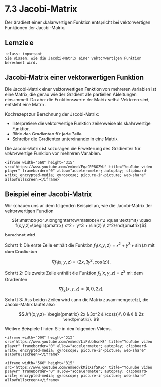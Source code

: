 # 7.3 Jacobi-Matrix

Der Gradient einer skalarwertigen Funktion entspricht bei vektorwertigen Funktionen der Jacobi-Matrix.

## Lernziele

```{admonition} Lernziel
:class: important
Sie wissen, wie die Jacobi-Matrix einer vektorwertigen Funktion berechnet wird.
```

## Jacobi-Matrix einer vektorwertigen Funktion

Die Jacobi-Matrix einer vektorwertigen Funktion von mehreren Variablen ist eine
Matrix, die genau wie der Gradient alle partiellen Ableitungen einsammelt. Da
aber die Funktionswerte der Matrix selbst Vektoren sind, entsteht eine Matrix.

Kochrezept zur Berechnung der Jacobi-Matrix:
* Interpretiere die vektorwertige Funktion zeilenweise als skalarwertige
  Funktion.
* Bilde den Gradienten für jede Zeile.
* Schreibe die Gradienten untereinander in eine Matrix. 

Die Jacobi-Matrix ist sozusagen die Erweiterung des Gradienten für
*vektor*wertige Funktion von mehreren Variablen.

```{dropdown} Video zu "Jacobi-Matrix" von Mathematische Methoden
<iframe width="560" height="315" src="https://www.youtube.com/embed/FqaCPP8OZWU" title="YouTube video player" frameborder="0" allow="accelerometer; autoplay; clipboard-write; encrypted-media; gyroscope; picture-in-picture; web-share" allowfullscreen></iframe>
```

## Beispiel einer Jacobi-Matrix

Wir schauen uns an dem folgenden Beispiel an, wie die Jacobi-Matrix der
vektorwertigen Funktion

$$f:\mathbb{R}^3\longrightarrow\mathbb{R}^2 \quad \text{mit} \quad
f(x,y,z)=\begin{pmatrix} x^2 + y^3 + \sin(z) \\ z^2\end{pmatrix}$$

berechnet wird.

Schritt 1: Die erste Zeile enthält die Funktion $f_1(x,y,z)=x^2 + y^3 + \sin(z)$ mit dem
Gradienten 

$$\nabla f_1(x,y,z) = \left(2x , 3y^2, \cos(z)\right).$$

Schritt 2: Die zweite Zeile enthält die Funktion $f_2(x,y,z)=z^2$ mit dem Gradienten

$$\nabla f_2(x,y,z) = \left(0, 0, 2z\right).$$

Schritt 3: Aus beiden Zeilen wird dann die Matrix zusammengesetzt, die Jacobi-Matrix
lautet also 

$$J(f)(x,y,z)=
\begin{pmatrix} 
2x & 3x^2 & \cos(z)\\ 
0 & 0 & 2z
\end{pmatrix}.
$$

Weitere Beispiele finden Sie in den folgenden Videos.

```{dropdown} Video zu "Jacobi-Matrix Beispiel 1" von Mathematische Methoden
<iframe width="560" height="315" src="https://www.youtube.com/embed/LiFyUo6snK8" title="YouTube video player" frameborder="0" allow="accelerometer; autoplay; clipboard-write; encrypted-media; gyroscope; picture-in-picture; web-share" allowfullscreen></iframe>
```

```{dropdown} Video zu "Jacobi-Matrix aufstellen" von Mathematrick
<iframe width="560" height="315" src="https://www.youtube.com/embed/kMizXsfSK2o" title="YouTube video player" frameborder="0" allow="accelerometer; autoplay; clipboard-write; encrypted-media; gyroscope; picture-in-picture; web-share" allowfullscreen></iframe>
```

